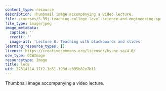 ```yaml
---
content_type: resource
description: Thumbnail image accompanying a video lecture.
file: /courses/5-95j-teaching-college-level-science-and-engineering-spring-2009/2751431417f21d51193de395b82e7b11_lec8.jpg
file_type: image/jpeg
image_metadata:
  caption: ''
  credit: ''
  image-alt: 'Lecture 8: Teaching with blackboards and slides'
learning_resource_types: []
license: https://creativecommons.org/licenses/by-nc-sa/4.0/
ocw_type: OCWImage
resourcetype: Image
title: lec8
uid: 27514314-17f2-1d51-193d-e395b82e7b11
---
```

Thumbnail image accompanying a video lecture.